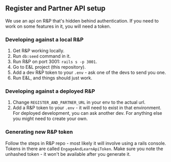 ## Register and Partner API setup

We use an api on R&P that's hidden behind authentication. If you need to work on some features in it, you will need a token.

### Developing against a local R&P

1. Get R&P working locally.
2. Run `db:seed` command in it.
3. Run R&P on port 3001: `rails s -p 3001`.
4. Go to E&L project (this repository).
5. Add a dev R&P token to your `.env` - ask one of the devs to send you one.
6. Run E&L, and things should just work.

### Developing against a deployed R&P

1. Change `REGISTER_AND_PARTNER_URL` in your env to the actual url.
2. Add a R&P token to your `.env` - it will need to exist in that environment. For deployed development, you can ask another dev. For anything else you might need to create your own.

### Generating new R&P token

Follow the steps in R&P repo - most likely it will involve using a rails console. Tokens in there are called `EngageAndLearnApiToken`.
Make sure you note the unhashed token - it won't be available after you generate it. 
